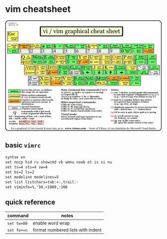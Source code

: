 # vim cheatsheet

![vim cheatsheet](../img/vi-vim-cheat-sheet.gif)

## basic `vimrc`

```
syntax on
set nocp hid ru showcmd vb wmnu noeb et is si nu
set ts=4 sts=4 sw=4
set bs=2 ls=2
set modeline modelines=5
set list listchars=tab:»·,trail:·
set viminfo=%,'50,<1000,:100
```

## quick reference

| command | notes |
|---|---|
| `set tw=80` | enable word wrap |
| `set fo+=n` | format numbered lists with indent |

